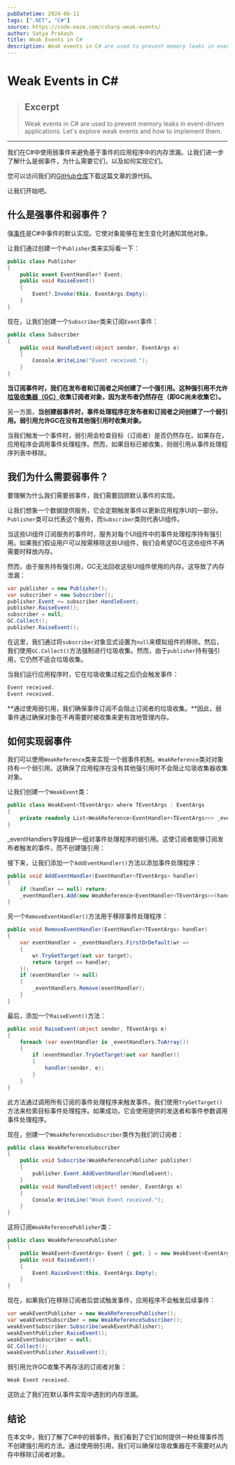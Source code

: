 ```yaml
---
pubDatetime: 2024-06-11
tags: [".NET", "C#"]
source: https://code-maze.com/csharp-weak-events/
author: Satya Prakash
title: Weak Events in C#
description: Weak events in C# are used to prevent memory leaks in event-driven applications. Let's explore weak events and how to implement them.
---
```


# Weak Events in C#

> ## Excerpt
>
> Weak events in C# are used to prevent memory leaks in event-driven applications. Let's explore weak events and how to implement them.

---

我们在C#中使用弱事件来避免基于事件的应用程序中的内存泄漏。让我们进一步了解什么是弱事件，为什么需要它们，以及如何实现它们。

您可以访问我们的[GitHub仓库](https://github.com/CodeMazeBlog/CodeMazeGuides/tree/main/csharp-advanced-topics/WeakEventsInCSharp)下载这篇文章的源代码。

让我们开始吧。

## 什么是强事件和弱事件？

强[事件](https://code-maze.com/csharp-events/)是C#中事件的默认实现。它使对象能够在发生变化时通知其他对象。

让我们通过创建一个`Publisher`类来实际看一下：

```csharp
public class Publisher
{
    public event EventHandler? Event;
    public void RaiseEvent()
    {
        Event?.Invoke(this, EventArgs.Empty);
    }
}
```

现在，让我们创建一个`Subscriber`类来订阅`Event`事件：

```csharp
public class Subscriber
{
    public void HandleEvent(object sender, EventArgs e)
    {
        Console.WriteLine("Event received.");
    }
}
```

**当订阅事件时，我们在发布者和订阅者之间创建了一个强引用。这种强引用不允许[垃圾收集器（GC）](https://code-maze.com/csharp-managed-vs-unmanaged-code-garbage-collection/)收集订阅者对象，因为发布者仍然存在（即GC尚未收集它）。**

另一方面，**当创建弱事件时，事件处理程序在发布者和订阅者之间创建了一个弱引用。弱引用允许GC在没有其他强引用时收集对象。**

当我们触发一个事件时，弱引用会检查目标（订阅者）是否仍然存在。如果存在，应用程序会调用事件处理程序。然而，如果目标已被收集，则弱引用从事件处理程序列表中移除。

## 我们为什么需要弱事件？

要理解为什么我们需要弱事件，我们需要回顾默认事件的实现。

让我们想象一个数据提供服务，它会定期触发事件以更新应用程序UI的一部分。`Publisher`类可以代表这个服务，而`Subscriber`类则代表UI组件。

当这些UI组件订阅服务的事件时，服务对每个UI组件中的事件处理程序持有强引用。如果我们假设用户可以按需移除这些UI组件，我们会希望GC在这些组件不再需要时释放内存。

然而，由于服务持有强引用，GC无法回收这些UI组件使用的内存。这导致了内存泄漏：

```csharp
var publisher = new Publisher();
var subscriber = new Subscriber();
publisher.Event += subscriber.HandleEvent;
publisher.RaiseEvent();
subscriber = null;
GC.Collect();
publisher.RaiseEvent();
```

在这里，我们通过将`subscriber`对象显式设置为`null`来模拟组件的移除。然后，我们使用`GC.Collect()`方法强制进行垃圾收集。然而，由于`publisher`持有强引用，它仍然不适合垃圾收集。

当我们运行应用程序时，它在垃圾收集过程之后仍会触发事件：

```bash
Event received.
Event received.
```

**通过使用弱引用，我们确保事件订阅不会阻止订阅者的垃圾收集。**因此，弱事件通过确保对象在不再需要时被收集来更有效地管理内存。

## 如何实现弱事件

我们可以使用`WeakReference`类来实现一个弱事件机制。`WeakReference`类对对象持有一个弱引用。这确保了应用程序在没有其他强引用时不会阻止垃圾收集器收集对象。

让我们创建一个`WeakEvent`类：

```csharp
public class WeakEvent<TEventArgs> where TEventArgs : EventArgs
{
    private readonly List<WeakReference<EventHandler<TEventArgs>>> _eventHandlers = [];
}
```

\_eventHandlers字段维护一组对事件处理程序的弱引用。这使订阅者能够订阅发布者触发的事件，而不创建强引用：

接下来，让我们添加一个`AddEventHandler()`方法以添加事件处理程序：

```csharp
public void AddEventHandler(EventHandler<TEventArgs> handler)
{
    if (handler == null) return;
    _eventHandlers.Add(new WeakReference<EventHandler<TEventArgs>>(handler));
}
```

另一个`RemoveEventHandler()`方法用于移除事件处理程序：

```csharp
public void RemoveEventHandler(EventHandler<TEventArgs> handler)
{
    var eventHandler = _eventHandlers.FirstOrDefault(wr =>
    {
        wr.TryGetTarget(out var target);
        return target == handler;
    });
    if (eventHandler != null)
    {
        _eventHandlers.Remove(eventHandler);
    }
}
```

最后，添加一个`RaiseEvent()`方法：

```csharp
public void RaiseEvent(object sender, TEventArgs e)
{
    foreach (var eventHandler in _eventHandlers.ToArray())
    {
        if (eventHandler.TryGetTarget(out var handler))
        {
            handler(sender, e);
        }
    }
}
```

此方法通过调用所有订阅的事件处理程序来触发事件。我们使用`TryGetTarget()`方法来检索目标事件处理程序。如果成功，它会使用提供的发送者和事件参数调用事件处理程序。

现在，创建一个`WeakReferenceSubscriber`类作为我们的订阅者：

```csharp
public class WeakReferenceSubscriber
{
    public void Subscribe(WeakReferencePublisher publisher)
    {
        publisher.Event.AddEventHandler(HandleEvent);
    }
    public void HandleEvent(object? sender, EventArgs e)
    {
        Console.WriteLine("Weak Event received.");
    }
}
```

这将订阅`WeakReferencePublisher`类：

```csharp
public class WeakReferencePublisher
{
    public WeakEvent<EventArgs> Event { get; } = new WeakEvent<EventArgs>();
    public void RaiseEvent()
    {
        Event.RaiseEvent(this, EventArgs.Empty);
    }
}
```

现在，如果我们在移除订阅者后尝试触发事件，应用程序不会触发后续事件：

```csharp
var weakEventPublisher = new WeakReferencePublisher();
var weakEventSubscriber = new WeakReferenceSubscriber();
weakEventSubscriber.Subscribe(weakEventPublisher);
weakEventPublisher.RaiseEvent();
weakEventSubscriber = null;
GC.Collect();
weakEventPublisher.RaiseEvent();
```

弱引用允许GC收集不再存活的订阅者对象：

```bash
Weak Event received.
```

这防止了我们在默认事件实现中遇到的内存泄漏。

## 结论

在本文中，我们了解了C#中的弱事件。我们看到了它们如何提供一种处理事件而不创建强引用的方法。通过使用弱引用，我们可以确保垃圾收集器在不需要时从内存中移除订阅者对象。
